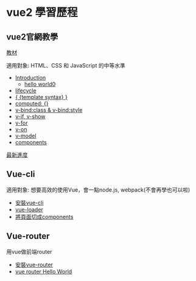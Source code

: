 # vue2 學習歷程

## vue2官網教學

[教材](https://cn.vuejs.org/v2/guide/)

適用對象: HTML、CSS 和 JavaScript 的中等水準

- [Introduction](https://dwatow.github.io/vueExercise/introduction.html)
    - [hello world0](https://dwatow.github.io/vueExercise/helloworld0.html)
- [lifecycle](https://dwatow.github.io/vueExercise/instance.html)
- [{ {template syntax} }](https://dwatow.github.io/vueExercise/templateSyntax.html)
- [computed: {}](https://dwatow.github.io/vueExercise/computedProperties.html)
- [v-bind:class & v-bind:style](https://dwatow.github.io/vueExercise/classAndStyleBindings.html)
- [v-if, v-show](https://dwatow.github.io/vueExercise/conditionalRendering.html)
- [v-for](https://dwatow.github.io/vueExercise/list.html)
- [v-on](https://dwatow.github.io/vueExercise/events.html)
- [v-model](https://dwatow.github.io/vueExercise/form.html)
- [components](https://dwatow.github.io/vueExercise/components.html)

[最新進度](https://vuejs.org/v2/guide/components.html#Form-Input-Components-using-Custom-Events)

## Vue-cli

適用對象: 想要高效的使用Vue，會一點node.js, webpack(不會再學也可以啦)

- [安裝vue-cli](https://vuejs.org/v2/guide/installation.html#CLI)
- [vue-loader](https://vue-loader.vuejs.org/en/start/spec.html)
- [將頁面切成components](https://dwatow.github.io/vueExercise/vue-cli-components.html)

## Vue-router

用vue做前端router

- [安裝vue-router](https://router.vuejs.org/zh-cn/installation.html)
- [vue router Hello World](https://dwatow.github.io/vueExercise/vue-router-hellow-world.html)
